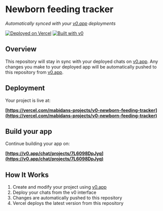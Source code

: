# Newborn feeding tracker

*Automatically synced with your [v0.app](https://v0.app) deployments*

[![Deployed on Vercel](https://img.shields.io/badge/Deployed%20on-Vercel-black?style=for-the-badge&logo=vercel)](https://vercel.com/mabidans-projects/v0-newborn-feeding-tracker)
[![Built with v0](https://img.shields.io/badge/Built%20with-v0.app-black?style=for-the-badge)](https://v0.app/chat/projects/7L6098DpJyq)

## Overview

This repository will stay in sync with your deployed chats on [v0.app](https://v0.app).
Any changes you make to your deployed app will be automatically pushed to this repository from [v0.app](https://v0.app).

## Deployment

Your project is live at:

**[https://vercel.com/mabidans-projects/v0-newborn-feeding-tracker](https://vercel.com/mabidans-projects/v0-newborn-feeding-tracker)**

## Build your app

Continue building your app on:

**[https://v0.app/chat/projects/7L6098DpJyq](https://v0.app/chat/projects/7L6098DpJyq)**

## How It Works

1. Create and modify your project using [v0.app](https://v0.app)
2. Deploy your chats from the v0 interface
3. Changes are automatically pushed to this repository
4. Vercel deploys the latest version from this repository
